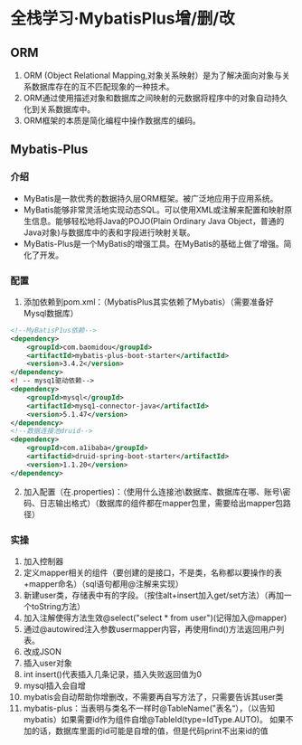 # 全栈学习·MybatisPlus增/删/改

## ORM
1. ORM (Object Relational Mapping,对象关系映射）是为了解决面向对象与关系数据库存在的互不匹配现象的一种技术。
2. ORM通过使用描述对象和数据库之间映射的元数据将程序中的对象自动持久化到关系数据库中。
3. ORM框架的本质是简化编程中操作数据库的编码。
## Mybatis-Plus
### 介绍
- MyBatis是一款优秀的数据持久层ORM框架。被广泛地应用于应用系统。
- MyBatis能够非常灵活地实现动态SQL。可以使用XML或注解来配置和映射原生信息。能够轻松地将Java的POJO(Plain Ordinary Java Object，普通的Java对象)与数据库中的表和字段进行映射关联。
- MyBatis-Plus是一个MyBatis的增强工具。在MyBatis的基础上做了增强。简化了开发。
### 配置
1. 添加依赖到pom.xml：（MybatisPlus其实依赖了Mybatis）（需要准备好Mysql数据库）
```xml
<!--MyBatisP1us依赖-->
<dependency>
    <groupId>com.baomidou</groupId>
    <artifactId>mybatis-plus-boot-starter</artifactId>
    <version>3.4.2</version>
</dependency>
<! -- mysq1驱动依赖-->
<dependency>
    <groupId>mysql</groupId>
    <artifactId>mysq1-connector-java</artifactId>
    <version>5.1.47</version>
</dependency>
<!--数据连接池druid-->
<dependency>
    <groupId>com.a1ibaba</groupId>
    <artifactid>druid-spring-boot-starter</artifactId>
    <version>1.1.20</version>
</dependency>

```
2. 加入配置（在.properties)：（使用什么连接池\数据库、数据库在哪、账号\密码、日志输出格式）（数据库的组件都在mapper包里，需要给出mapper包路径）
### 实操
1. 加入控制器
2. 定义mapper相关的组件（要创建的是接口，不是类，名称都以要操作的表+mapper命名）（sql语句都用@注解来实现）
3. 新建user类，存储表中有的字段。（按住alt+insert加入get/set方法）（再加一个toString方法）
4. 加入注解使得方法生效@select("select * from user")(记得加入@mapper)
5. 通过@autowired注入参数usermapper内容，再使用find()方法返回用户列表。
6. 改成JSON
7. 插入user对象
8. int insert()代表插入几条记录，插入失败返回值为0
9. mysql插入会自增
10. mybatis会自动帮助你增删改，不需要再自写方法了，只需要告诉其user类
11. mybatis-plus：当表明与类名不一样时@TableName("表名“），（以告知mybatis）如果需要id作为组件自增@TableId(type=IdType.AUTO)。
    如果不加的话，数据库里面的id可能是自增的值，但是代码print不出来id的值
    
